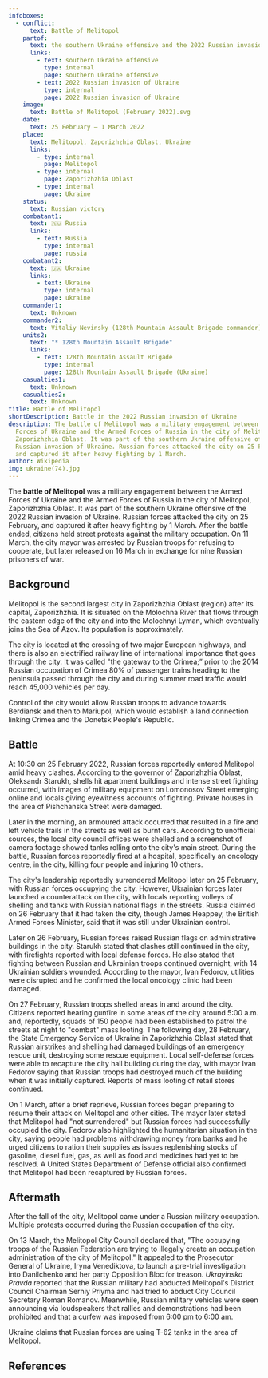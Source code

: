 ```yaml
---
infoboxes:
  - conflict:
      text: Battle of Melitopol
    partof:
      text: the southern Ukraine offensive and the 2022 Russian invasion of Ukraine
      links:
        - text: southern Ukraine offensive
          type: internal
          page: southern Ukraine offensive
        - text: 2022 Russian invasion of Ukraine
          type: internal
          page: 2022 Russian invasion of Ukraine
    image:
      text: Battle of Melitopol (February 2022).svg
    date:
      text: 25 February – 1 March 2022
    place:
      text: Melitopol, Zaporizhzhia Oblast, Ukraine
      links:
        - type: internal
          page: Melitopol
        - type: internal
          page: Zaporizhzhia Oblast
        - type: internal
          page: Ukraine
    status:
      text: Russian victory
    combatant1:
      text: 🇷🇺 Russia
      links:
        - text: Russia
          type: internal
          page: russia
    combatant2:
      text: 🇺🇦 Ukraine
      links:
        - text: Ukraine
          type: internal
          page: ukraine
    commander1:
      text: Unknown
    commander2:
      text: Vitaliy Nevinsky (128th Mountain Assault Brigade commander)
    units2:
      text: "* 128th Mountain Assault Brigade"
      links:
        - text: 128th Mountain Assault Brigade
          type: internal
          page: 128th Mountain Assault Brigade (Ukraine)
    casualties1:
      text: Unknown
    casualties2:
      text: Unknown
title: Battle of Melitopol
shortDescription: Battle in the 2022 Russian invasion of Ukraine
description: The battle of Melitopol was a military engagement between the Armed
  Forces of Ukraine and the Armed Forces of Russia in the city of Melitopol,
  Zaporizhzhia Oblast. It was part of the southern Ukraine offensive of the 2022
  Russian invasion of Ukraine. Russian forces attacked the city on 25 February,
  and captured it after heavy fighting by 1 March.
author: Wikipedia
img: ukraine(74).jpg
---
```

        
The **battle of Melitopol** was a military engagement between the Armed Forces of Ukraine and the Armed Forces of Russia in the city of Melitopol, Zaporizhzhia Oblast. It was part of the southern Ukraine offensive of the 2022 Russian invasion of Ukraine. Russian forces attacked the city on 25 February, and captured it after heavy fighting by 1 March. After the battle ended, citizens held street protests against the military occupation. On 11 March, the city mayor was arrested by Russian troops for refusing to cooperate, but later released on 16 March in exchange for nine Russian prisoners of war.

## Background
Melitopol is the second largest city in Zaporizhzhia Oblast (region) after its capital, Zaporizhzhia. It is situated on the Molochna River that flows through the eastern edge of the city and into the Molochnyi Lyman, which eventually joins the Sea of Azov. Its population is approximately.

The city is located at the crossing of two major European highways, and there is also an electrified railway line of international importance that goes through the city. It was called "the gateway to the Crimea;” prior to the 2014 Russian occupation of Crimea 80% of passenger trains heading to the peninsula passed through the city and during summer road traffic would reach 45,000 vehicles per day.

Control of the city would allow Russian troops to advance towards Berdiansk and then to Mariupol, which would establish a land connection linking Crimea and the Donetsk People's Republic.

## Battle
At 10:30 on 25 February 2022, Russian forces reportedly entered Melitopol amid heavy clashes. According to the governor of Zaporizhzhia Oblast, Oleksandr Starukh, shells hit apartment buildings and intense street fighting occurred, with images of military equipment on Lomonosov Street emerging online and locals giving eyewitness accounts of fighting. Private houses in the area of Pishchanska Street were damaged.

Later in the morning, an armoured attack occurred that resulted in a fire and left vehicle trails in the streets as well as burnt cars. According to unofficial sources, the local city council offices were shelled and a screenshot of camera footage showed tanks rolling onto the city's main street. During the battle, Russian forces reportedly fired at a hospital, specifically an oncology centre, in the city, killing four people and injuring 10 others.

The city's leadership reportedly surrendered Melitopol later on 25 February, with Russian forces occupying the city. However, Ukrainian forces later launched a counterattack on the city, with locals reporting volleys of shelling and tanks with Russian national flags in the streets. Russia claimed on 26 February that it had taken the city, though James Heappey, the British Armed Forces Minister, said that it was still under Ukrainian control.

Later on 26 February, Russian forces raised Russian flags on administrative buildings in the city. Starukh stated that clashes still continued in the city, with firefights reported with local defense forces. He also stated that fighting between Russian and Ukrainian troops continued overnight, with 14 Ukrainian soldiers wounded. According to the mayor, Ivan Fedorov, utilities were disrupted and he confirmed the local oncology clinic had been damaged.

On 27 February, Russian troops shelled areas in and around the city. Citizens reported hearing gunfire in some areas of the city around 5:00 a.m. and, reportedly, squads of 150 people had been established to patrol the streets at night to "combat" mass looting. The following day, 28 February, the State Emergency Service of Ukraine in Zaporizhzhia Oblast stated that Russian airstrikes and shelling had damaged buildings of an emergency rescue unit, destroying some rescue equipment. Local self-defense forces were able to recapture the city hall building during the day, with mayor Ivan Fedorov saying that Russian troops had destroyed much of the building when it was initially captured. Reports of mass looting of retail stores continued.

On 1 March, after a brief reprieve, Russian forces began preparing to resume their attack on Melitopol and other cities. The mayor later stated that Melitopol had "not surrendered" but Russian forces had successfully occupied the city. Fedorov also highlighted the humanitarian situation in the city, saying people had problems withdrawing money from banks and he urged citizens to ration their supplies as issues replenishing stocks of gasoline, diesel fuel, gas, as well as food and medicines had yet to be resolved. A United States Department of Defense official also confirmed that Melitopol had been recaptured by Russian forces.

## Aftermath
After the fall of the city, Melitopol came under a Russian military occupation. Multiple protests occurred during the Russian occupation of the city.

On 13 March, the Melitopol City Council declared that, "The occupying troops of the Russian Federation are trying to illegally create an occupation administration of the city of Melitopol." It appealed to the Prosecutor General of Ukraine, Iryna Venediktova, to launch a pre-trial investigation into Danilchenko and her party Opposition Bloc for treason. *Ukrayinska Pravda* reported that the Russian military had abducted Melitopol's District Council Chairman Serhiy Priyma and had tried to abduct City Council Secretary Roman Romanov. Meanwhile, Russian military vehicles were seen announcing via loudspeakers that rallies and demonstrations had been prohibited and that a curfew was imposed from 6:00 pm to 6:00 am.

Ukraine claims that Russian forces are using T-62 tanks in the area of Melitopol.

## References

